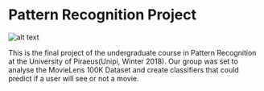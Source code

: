 # Pattern Recognition Project 

![alt text](https://i.imgur.com/2Kubf21.png)

This is the final project of the undergraduate course in Pattern Recognition at the University of Piraeus(Unipi, Winter 2018). Our group was set to analyse the MovieLens 100K Dataset and create classifiers that could predict if a user will see or not a movie.
